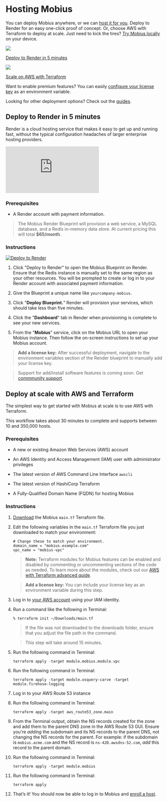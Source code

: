 # Hosting Mobius

You can deploy Mobius anywhere, or we can [host it for you](/docs/get-started/faq#can-you-host-mobius-for-me).  Deploy to Render for an easy one-click proof of concept. Or, choose AWS with Terraform to deploy at scale. Just need to kick the tires? [Try Mobius locally](https://mobiusmdm.com/try-mobius) on your device.

<div purpose="deploying-guide-buttons" class="d-flex flex-md-row flex-column">
    <a href="#render" id="deploy-render">
        <div>
            <img src="/images/docs/render-logo-147x80@2x.png">
            <p>Deploy to Render in 5 minutes</p>
        </div>
    </a>
    <a href="#aws" id="deploy-aws">
        <div>
        <img src="/images/docs/aws-logo-133x80@2x.png">
        <p>Scale on AWS with Terraform</p>
        </div>
    </a>
</div>

Want to enable premium features?  You can easily [configure your license key](https://mobiusmdm.com/docs/configuration/mobius-server-configuration#license-key) as an environment variable.

Looking for other deployment options? Check out the [guides](https://mobiusmdm.com/guides).

<h2 style="display: none;" class="markdown-heading"><a href="#render" class="markdown-link">Render</a></h2>
<h2 id="render">Deploy to Render in 5 minutes</a></h2>

Render is a cloud hosting service that makes it easy to get up and running fast, without the typical configuration headaches of larger enterprise hosting providers.

<div purpose="embedded-content">
   <iframe src="https://www.youtube.com/embed/hly0tAOqveA?rel=0" frameborder="0" allowfullscreen></iframe>
</div>

### Prerequisites

- A Render account with payment information.

>The Mobius Render Blueprint will provision a web service, a MySQL database, and a Redis in-memory data store. At current pricing this will total **$65/month**.

### Instructions

<div purpose="deploy-to-render-button">
    <a href="https://render.com/deploy?repo=https://github.com/notawar/mobius" id="render-button">
        <img src="https://render.com/images/deploy-to-render-button.svg" alt="Deploy to Render">
    </a>
</div>

1. Click "Deploy to Render" to open the Mobius Blueprint on Render. Ensure that the Redis instance is manually set to the same region as your other resources. You will be prompted to create or log in to your Render account with associated payment information.

2. Give the Blueprint a unique name like `yourcompany-mobius`.

3. Click "**Deploy Blueprint.**" Render will provision your services, which should take less than five minutes.

4. Click the "**Dashboard**" tab in Render when provisioning is complete to see your new services.

5. From the "**Mobius**" service, click on the Mobius URL to open your Mobius instance. Then follow the on-screen instructions to set up your Mobius account.

> **Add a license key:** After successful deployment, navigate to the environment variables section of the Render blueprint to manually add your license key.

> Support for add/install software features is coming soon. Get [commmunity support](https://chat.osquery.io/c/mobius).

<h2 style="display: none;" class="markdown-heading"><a href="#aws" class="markdown-link">AWS</a></h2>
<h2 id="aws">Deploy at scale with AWS and Terraform</h2>

The simplest way to get started with Mobius at scale is to use AWS with Terraform.

This workflow takes about 30 minutes to complete and supports between 10 and 350,000 hosts.

### Prerequisites

- A new or existing Amazon Web Services (AWS) account

- An AWS Identity and Access Management (IAM) user with administrator privileges

- The latest version of AWS Command Line Interface `awscli`

- The latest version of HashiCorp Terraform

- A Fully-Qualified Domain Name (FQDN) for hosting Mobius

### Instructions

1. [Download](https://github.com/notawar/mobius-terraform/blob/main/example/main.tf) the Mobius `main.tf` Terraform file.

2. Edit the following variables in the `main.tf` Terraform file you just downloaded to match your environment:

    ```
    # Change these to match your environment.
    domain_name = "mobius.example.com"
    vpc_name = "mobius-vpc"
    ```

    > **Note:** Terraform modules for Mobius features can be enabled and disabled by commenting or uncommenting sections of the code as needed. To learn more about the modules, check out our [AWS with Terraform advanced guide](https://mobiusmdm.com/docs/deploy/deploy-on-aws-with-terraform).

    > **Add a license key:** You can include your license key as an environment variable during this step.

3. Log in to [your AWS account](https://aws.amazon.com/iam/) using your IAM identity.

4. Run a command like the following in Terminal:

    ```
    % terraform init ~/Downloads/main.tf
    ```

    > If the file was not downloaded to the downloads folder, ensure that you adjust the file path in the command.

    > This step will take around 15 minutes.

5. Run the following command in Terminal:

    ```
    terraform apply -target module.mobius.module.vpc
    ```

6. Run the following command in Terminal:

    ```
    terraform apply -target module.osquery-carve -target module.firehose-logging
    ```

7. Log in to your AWS Route 53 instance

8. Run the following command in Terminal:

    ```
    terraform apply -target aws_route53_zone.main
    ```

9. From the Terminal output, obtain the NS records created for the zone and add them to the parent DNS zone in the AWS Route 53 GUI. Ensure you're *adding* the subdomain and its NS records to the parent DNS, not changing the NS records for the parent. For example: if the subdomain is `mobius.acme.com` and the NS record is `ns-420.awsdns-52.com`, *add* this record to the parent domain.

10. Run the following command in Terminal:

    ```
    terraform apply -target module.mobius
    ```

11. Run the following command in Terminal:

    ```
    terraform apply
    ```

12. That’s it! You should now be able to log in to Mobius and [enroll a host](https://mobiusmdm.com/docs/using-mobius/enroll-hosts).

<meta name="pageOrderInSection" value="100">
<meta name="description" value="Learn how to easily deploy Mobius on Render or AWS with Terraform.">
<meta name="title" value="Hosting Mobius">
